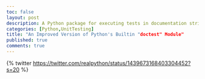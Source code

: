 ```yaml
---
toc: false
layout: post
description: A Python package for executing tests in documentation strings!
categories: [Python,UnitTesting]
title: "An Improved Version of Python's Builtin "doctest" Module"
published: true
comments: true
---
```

{% twitter https://twitter.com/realpython/status/1439673168403304452?s=20 %}


